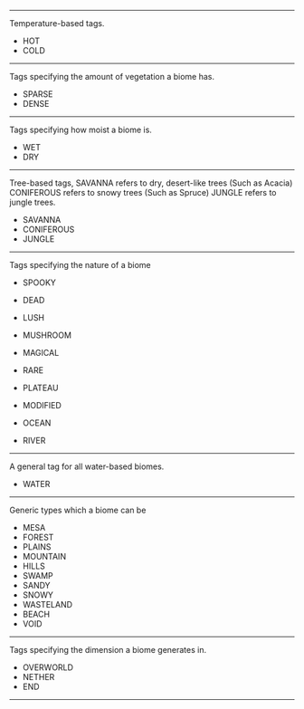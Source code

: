 ------------------------------------------------------------------------------------
Temperature-based tags.
* HOT
* COLD
------------------------------------------------------------------------------------
Tags specifying the amount of vegetation a biome has.
* SPARSE
* DENSE
------------------------------------------------------------------------------------
Tags specifying how moist a biome is. 
* WET
* DRY
------------------------------------------------------------------------------------
Tree-based tags, SAVANNA refers to dry, desert-like trees (Such as Acacia)
CONIFEROUS refers to snowy trees (Such as Spruce)
JUNGLE refers to jungle trees.

* SAVANNA
* CONIFEROUS
* JUNGLE
------------------------------------------------------------------------------------
Tags specifying the nature of a biome
* SPOOKY
* DEAD
* LUSH
* MUSHROOM
* MAGICAL
* RARE
* PLATEAU
* MODIFIED
  

* OCEAN
* RIVER
------------------------------------------------------------------------------------
A general tag for all water-based biomes.

* WATER

------------------------------------------------------------------------------------

Generic types which a biome can be

* MESA
* FOREST
* PLAINS
* MOUNTAIN
* HILLS
* SWAMP
* SANDY
* SNOWY
* WASTELAND
* BEACH
* VOID
------------------------------------------------------------------------------------
Tags specifying the dimension a biome generates in.
* OVERWORLD
* NETHER
* END
------------------------------------------------------------------------------------

